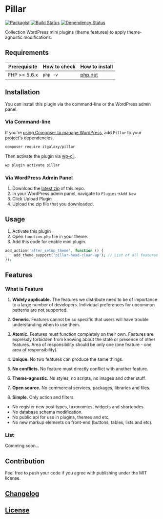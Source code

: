 # Pillar

[![Packagist](https://img.shields.io/packagist/v/itgalaxy/pillar.svg?style=flat-square)](https://packagist.org/packages/itgalaxy/pillar)
[![Build Status](https://img.shields.io/travis/itgalaxy/pillar.svg?style=flat-square)](https://travis-ci.org/itgalaxy/pillar)
[![Dependency Status](https://www.versioneye.com/user/projects/58a1fab7940b23003d2b0128/badge.svg?style=flat-square)](https://www.versioneye.com/user/projects/58a1fab7940b23003d2b0128)

Collection WordPress mini plugins (theme features) to apply theme-agnostic modifications.

## Requirements

<table>
  <thead>
    <tr>
      <th>Prerequisite</th>
      <th>How to check</th>
      <th>How to install</th>
    </tr>
  </thead>
  <tbody>
    <tr>
      <td>PHP &gt;= 5.6.x</td>
      <td><code>php -v</code></td>
      <td>
        <a href="http://php.net/manual/en/install.php">php.net</a>
      </td>
    </tr>
  </tbody>
</table>

## Installation

You can install this plugin via the command-line or the WordPress admin panel.

### Via Command-line

If you're [using Composer to manage WordPress](https://roots.io/using-composer-with-wordpress/), 
add `Pillar` to your project's dependencies.

```sh
composer require itgalaxy/pillar
```

Then activate the plugin via [wp-cli](http://wp-cli.org/commands/plugin/activate/).

```sh
wp plugin activate pillar
```

### Via WordPress Admin Panel

1. Download the [latest zip](https://github.com/itgalaxy/pillar/releases/latest) of this repo.
2. In your WordPress admin panel, navigate to `Plugins`->`Add New`
3. Click Upload Plugin
4. Upload the zip file that you downloaded.

## Usage

1. Activate this plugin
2. Open `function.php` file in your theme.
3. Add this code for enable mini plugin.

```php
add_action('after_setup_theme', function () {
    add_theme_support('pillar-head-clean-up'); // List of all features placed below
});
```

## Features

### What is Feature

1. **Widely applicable.** The features we distribute need to be of importance to a large number of developers. 
Individual preferences for uncommon patterns are not supported.

2. **Generic.** Features cannot be so specific that users will have trouble understanding when to use them. 

3. **Atomic.** Features must function completely on their own. 
Features are expressly forbidden from knowing about the state or presence of other features.
Area of responsibility should be only one (one feature - one area of responsibility).

4. **Unique.** No two features can produce the same things.

5. **No conflicts.** No feature must directly conflict with another feature.

6. **Theme-agnostic.** No styles, no scripts, no images and other stuff.

7. **Open source.** No commercial services, packages, libraries and files.

8. **Simple.** Only action and filters. 

- No register new post types, taxonomies, widgets and shortcodes. 
- No database schema modification.
- No public api for use in plugins, themes and etc. 
- No new markup elements on front-end (buttons, tables, lists and etc). 

### List

Comming soon...

## Contribution

Feel free to push your code if you agree with publishing under the MIT license.

## [Changelog](CHANGELOG.md)

## [License](LICENSE)
